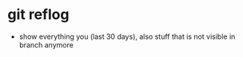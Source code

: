 # git reflog

  * show everything you (last 30 days), also stuff that is not visible in branch anymore 
  
  

